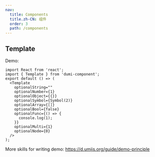 ```yaml
---
nav:
  title: Components
  title.zh-CN: 组件
  order: 3
  path: /components
---
```


## Template

Demo:

```tsx
import React from 'react';
import { Template } from 'dumi-component';
export default () => (
  <Template
    optionalString=""
    optionalNumber={1}
    optionalObject={{}}
    optionalSymbol={Symbol(2)}
    optionalArray={[]}
    optionalBool={false}
    optionalFunc={() => {
      console.log(1);
    }}
    optionalMulti={1}
    optionalNode={0}
  />
);
```

More skills for writing demo: https://d.umijs.org/guide/demo-principle
